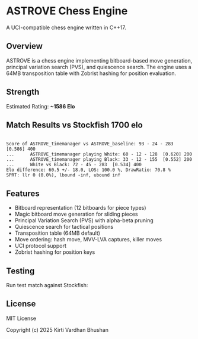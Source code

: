 # ASTROVE Chess Engine

A UCI-compatible chess engine written in C++17.

## Overview

ASTROVE is a chess engine implementing bitboard-based move generation, principal variation search (PVS), and quiescence search. The engine uses a 64MB transposition table with Zobrist hashing for position evaluation.


## Strength

Estimated Rating:  **~1586 Elo**

## Match Results vs Stockfish 1700 elo
```

Score of ASTROVE_timemanager vs ASTROVE_baseline: 93 - 24 - 283  [0.586] 400
...      ASTROVE_timemanager playing White: 60 - 12 - 128  [0.620] 200
...      ASTROVE_timemanager playing Black: 33 - 12 - 155  [0.552] 200
...      White vs Black: 72 - 45 - 283  [0.534] 400
Elo difference: 60.5 +/- 18.0, LOS: 100.0 %, DrawRatio: 70.8 %
SPRT: llr 0 (0.0%), lbound -inf, ubound inf

```

## Features

- Bitboard representation (12 bitboards for piece types)
- Magic bitboard move generation for sliding pieces
- Principal Variation Search (PVS) with alpha-beta pruning
- Quiescence search for tactical positions
- Transposition table (64MB default)
- Move ordering: hash move, MVV-LVA captures, killer moves
- UCI protocol support
- Zobrist hashing for position keys

## Testing

Run test match against Stockfish:



## License

MIT License

Copyright (c) 2025 Kirti Vardhan Bhushan

